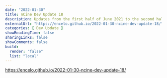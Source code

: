 ```yaml
---
date: "2022-01-30"
title: nCine Dev Update 18
description: Updates from the first half of June 2021 to the second half of January 2022
externalUrl: "https://encelo.github.io/2022-01-30-ncine-dev-update-18/"
categories: [ Dev Update ]
showReadingTime: false
sharingLinks: false
showComments: false
build:
  render: "false"
  list: "local"
---
```


<https://encelo.github.io/2022-01-30-ncine-dev-update-18/>
